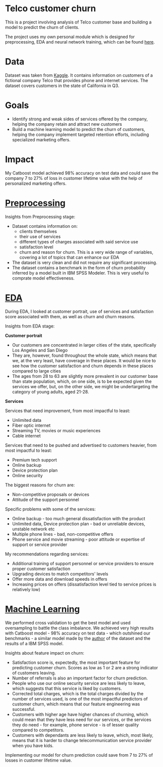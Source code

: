 # Telco customer churn

This is a project involving analysis of Telco customer base and building a model to predict the churn of clients.

The project uses my own personal module which is designed for preprocessing, EDA and neural network training, which can be found [here](aku_utils).

# Data

Dataset was taken from [Kaggle](https://www.kaggle.com/datasets/alfathterry/telco-customer-churn-11-1-3). It contains information on customers of a fictional company Telco that provides phone and internet services. The dataset covers customers in the state of California in Q3.

# Goals

* Identify strong and weak sides of services offered by the company, helping the company retain and attract new customers
* Build a machine learning model to predict the churn of customers, helping the company implement targeted retention efforts, including specialized marketing offers.

# Impact

My Catboost model achieved 98% accuracy on test data and could save the company 7 to 27% of loss in customer lifetime value with the help of personalized marketing offers.

# [Preprocessing](Preprocessing/Preprocessing.ipynb)

Insights from  Preprocessing stage:
* Dataset contains information on:
    * clients themselves
    * their use of services
    * different types of charges associated with said service use
    * satisfaction level
    * churn and reason for churn. This is a very wide range of variables, covering a lot of topics that can enhance our EDA
* The dataset is very clean and did not require any significant processing.
* The dataset contains a benchmark in the form of churn probability inferred by a model built in IBM SPSS Modeler. This is very useful to comprate model effectiveness.

# [EDA](EDA/EDA.ipynb)

During EDA, I looked at customer portrait, use of services and satisfaction score associated with them, as well as churn and churn reasons.

Insights from  EDA stage:

**Customer portrait**

* Our customers are concentrated in larger cities of the state, specifically Los Angeles and San Diego
* They are, however, found throughout the whole state, which means that we, at the very least, have coverage in these places. It would be nice to see how the customer satisfaction and churn depends in these places compared to large cities
* The ages from 28 to 63 are slightly more prevalent in our customer base than state population, which, on one side, is to be expected given the services we offer, but, on the other side, we might be undertargeting the category of young adults, aged 21-28.

**Services**

Services that need improvement, from most impactful to least:
* Unlimited data
* Fiber optic internet
* Streaming TV, movies or music experiences
* Cable internet

Services that need to be pushed and advertised to customers heavier, from most impactful to least:
* Premium tech support
* Online backup
* Device protection plan
* Online security

The biggest reasons for churn are:
* Non-competitive proposals or devices
* Attitude of the support personnel

Specific problems with some of the services:
* Online backup - too much general dissatisfaction with the product
* Unlimited data, Device protection plan - bad or unreliable devices, unstable network etc
* Multiple phone lines - bad, non-competitive offers
* Phone service and movie streaming - poor attitude or expertise of support or service provider

My recommendations regarding services:
* Additional training of support personnel or service providers to ensure proper customer satisfaction
* Upgrading devices to match competitors' levels
* Offer more data and download speeds in offers
* Increasing prices on offers (dissatisfaction level tied to service prices is relatively low)

# [Machine Learning](Machine%20Learning/Machine%20Learning.ipynb)

We performed cross validation to get the best model and used oversampling to battle the class imbalance. We achieved very high results with Catboost model - 98% accuracy on test data - which outshined our benchmarks - a similar model made by the [author](https://www.kaggle.com/code/alfathterry/telco-customer-churn-analysis#Modeling) of the dataset and the results of a IBM SPSS model.

Insights about feature impact on churn:
* Satisfaction score is, expectedly, the most important feature for predicting customer churn. Scores as low as 1 or 2 are a strong indicator of customers leaving.
* Number of referrals is also an important factor for churn prediction.
* People who use our online security service are less likely to leave, which suggests that this service is liked by customers.
* Corrected total charges, which is the total charges divided by the number of services used, is one of the most impactful predictors of customer churn, which means that our feature engineering was successful.
* Customers with higher age have higher chances of churning, which could mean that they have less need for our services, or the services they do need - for example, phone service - is of lesser quality compared to competitors.
* Customers with dependants are less likely to leave, which, most likely, means that it is harder to change telecommunication service provider when you have kids.

Implementing our model for churn prediction could save from 7 to 27% of losses in customer lifetime value.
